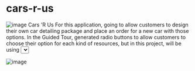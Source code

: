 # cars-r-us
![image](https://github.com/SeyunChung/cars-r-us/assets/119281933/b8115cff-999c-46a1-802a-d1e509ceb680)
Cars 'R Us
For this application, going to allow customers to design their own car detailing package and place an order for a new car with those options. 
In the Guided Tour, generated radio buttons to allow customers to choose their option for each kind of resources, but in this project, will be using <select> elements to create the dropdown controls.

![image](https://github.com/SeyunChung/cars-r-us/assets/119281933/b8115cff-999c-46a1-802a-d1e509ceb680)
